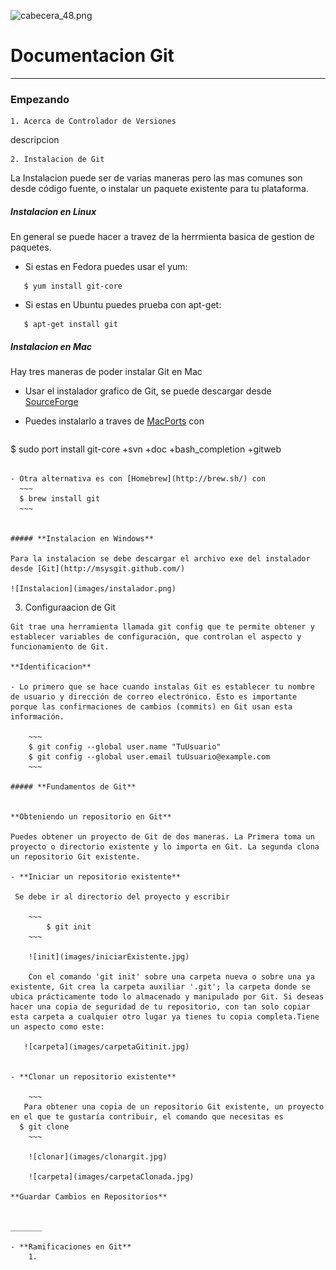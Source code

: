 ![cabecera_48.png](../images/header.png)
# Documentacion Git
________

### **Empezando** 

~~~ 
1. Acerca de Controlador de Versiones
~~~

descripcion

~~~
2. Instalacion de Git
~~~
La Instalacion puede ser de varias maneras pero las mas comunes son desde código fuente, o instalar un paquete existente para tu plataforma.

##### **Instalacion en Linux**

En general se puede hacer a travez de la herrmienta basica de gestion de paquetes. 

   - Si estas en Fedora puedes usar el yum:
~~~ 
   $ yum install git-core
~~~

   - Si estas en Ubuntu puedes prueba con apt-get:
~~~
   $ apt-get install git
~~~


##### **Instalacion en Mac**

Hay tres maneras de poder instalar Git en Mac

- Usar el instalador grafico de Git, se puede descargar desde
 [SourceForge](http://sourceforge.net/projects/git-osx-installer/)
 
- Puedes instalarlo a traves de [MacPorts](http://www.macports.org) con  
 
   ~~~
 $ sudo port install git-core +svn +doc +bash_completion +gitweb
  ~~~
  
- Otra alternativa es con [Homebrew](http://brew.sh/) con
    ~~~
    $ brew install git
    ~~~


##### **Instalacion en Windows** 

Para la instalacion se debe descargar el archivo exe del instalador desde [Git](http://msysgit.github.com/)

![Instalacion](images/instalador.png)
~~~
3. Configuraacion de Git
~~~
Git trae una herramienta llamada git config que te permite obtener y establecer variables de configuración, que controlan el aspecto y funcionamiento de Git.

**Identificacion**

- Lo primero que se hace cuando instalas Git es establecer tu nombre de usuario y dirección de correo electrónico. Esto es importante porque las confirmaciones de cambios (commits) en Git usan esta información.

    ~~~
    $ git config --global user.name "TuUsuario"
    $ git config --global user.email tuUsuario@example.com
    ~~~

##### **Fundamentos de Git** 


**Obteniendo un repositorio en Git**

Puedes obtener un proyecto de Git de dos maneras. La Primera toma un proyecto o directorio existente y lo importa en Git. La segunda clona un repositorio Git existente.     

- **Iniciar un repositorio existente**
   
 Se debe ir al directorio del proyecto y escribir 

    ~~~
        $ git init
    ~~~

    ![init](images/iniciarExistente.jpg)

    Con el comando 'git init' sobre una carpeta nueva o sobre una ya existente, Git crea la carpeta auxiliar '.git'; la carpeta donde se ubica prácticamente todo lo almacenado y manipulado por Git. Si deseas hacer una copia de seguridad de tu repositorio, con tan solo copiar esta carpeta a cualquier otro lugar ya tienes tu copia completa.Tiene un aspecto como este:

   ![carpeta](images/carpetaGitinit.jpg)
   

- **Clonar un repositorio existente** 

    ~~~
   Para obtener una copia de un repositorio Git existente, un proyecto en el que te gustaría contribuir, el comando que necesitas es 
  $ git clone
    ~~~
    
    ![clonar](images/clonargit.jpg)
    
    ![carpeta](images/carpetaClonada.jpg)

**Guardar Cambios en Repositorios**


_______

- **Ramificaciones en Git** 
    1. 

